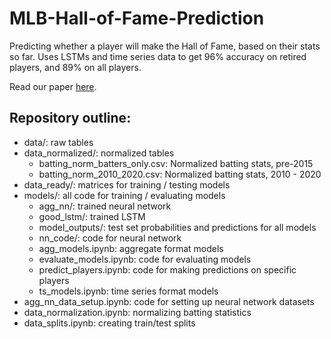 # MLB-Hall-of-Fame-Prediction
Predicting whether a player will make the Hall of Fame, based on their stats so far. Uses LSTMs and time series data to get 96% accuracy on retired players, and 89% on all players.

Read our paper [here](Predicting_MLB_Hall_of_Fame_Players_Paper.pdf).

## Repository outline:
* data/: raw tables
* data_normalized/: normalized tables
  * batting_norm_batters_only.csv: Normalized batting stats, pre-2015
  * batting_norm_2010_2020.csv: Normalized batting stats, 2010 - 2020
* data_ready/: matrices for training / testing models
* models/: all code for training / evaluating models
  * agg_nn/: trained neural network
  * good_lstm/: trained LSTM
  * model_outputs/: test set probabilities and predictions for all models
  * nn_code/: code for neural network
  * agg_models.ipynb: aggregate format models
  * evaluate_models.ipynb: code for evaluating models
  * predict_players.ipynb: code for making predictions on specific players
  * ts_models.ipynb: time series format models
 * agg_nn_data_setup.ipynb: code for setting up neural network datasets
 * data_normalization.ipynb: normalizing batting statistics
 * data_splits.ipynb: creating train/test splits 
